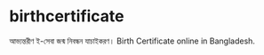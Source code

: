 # birthcertificate
আভ্যন্তরীণ ই-সেবা জন্ম নিবন্ধন যাচাইকরণ। Birth Certificate online in Bangladesh.
